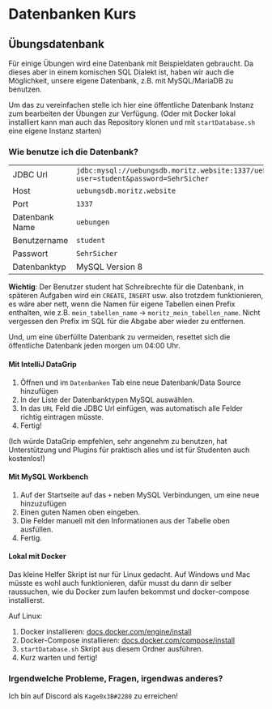 # Datenbanken Kurs

## Übungsdatenbank

Für einige Übungen wird eine Datenbank mit Beispieldaten gebraucht. Da dieses aber in einem komischen SQL Dialekt ist,
haben wir auch die Möglichkeit, unsere eigene Datenbank, z.B. mit MySQL/MariaDB zu benutzen.

Um das zu vereinfachen stelle ich hier eine öffentliche Datenbank Instanz zum bearbeiten der Übungen zur Verfügung.
(Oder mit Docker lokal installiert kann man auch das Repository klonen und mit `startDatabase.sh` eine eigene Instanz
starten)

### Wie benutze ich die Datenbank?

|||
| ---  | --- |
| JDBC Url | `jdbc:mysql://uebungsdb.moritz.website:1337/uebungen?user=student&password=SehrSicher` |
| Host | `uebungsdb.moritz.website` |
| Port | `1337` |
| Datenbank Name | `uebungen` |
| Benutzername | `student` |
| Passwort | `SehrSicher` |
| Datenbanktyp | MySQL Version 8 |

**Wichtig**: Der Benutzer student hat Schreibrechte für die Datenbank, in späteren Aufgaben wird ein `CREATE`, `INSERT`
usw. also trotzdem funktionieren, es wäre aber nett, wenn die Namen für eigene Tabellen einen Prefix enthalten, wie
z.B. `mein_tabellen_name` -> `moritz_mein_tabellen_name`. Nicht vergessen den Prefix im SQL für die Abgabe aber wieder
zu entfernen.

Und, um eine überfüllte Datenbank zu vermeiden, resettet sich die öffentliche Datenbank jeden morgen um 04:00 Uhr.

#### Mit IntelliJ DataGrip

1. Öffnen und im `Datenbanken` Tab eine neue Datenbank/Data Source hinzufügen
2. In der Liste der Datenbanktypen MySQL auswählen.
3. In das `URL` Feld die JDBC Url einfügen, was automatisch alle Felder richtig eintragen müsste.
4. Fertig!

(Ich würde DataGrip empfehlen, sehr angenehm zu benutzen, hat Unterstützung und Plugins für praktisch alles und ist für
Studenten auch kostenlos!)

#### Mit MySQL Workbench

1. Auf der Startseite auf das `+` neben MySQL Verbindungen, um eine neue hinzuzufügen
2. Einen guten Namen oben eingeben.
3. Die Felder manuell mit den Informationen aus der Tabelle oben ausfüllen.
4. Fertig.

#### Lokal mit Docker

Das kleine Helfer Skript ist nur für Linux gedacht. Auf Windows und Mac müsste es wohl auch funktionieren, dafür musst
du dann dir selber raussuchen, wie du Docker zum laufen bekommst und docker-compose installierst.

Auf Linux:
1. Docker installieren: [docs.docker.com/engine/install](https://docs.docker.com/engine/install/#server)
2. Docker-Compose installieren: [docs.docker.com/compose/install](https://docs.docker.com/compose/install)
3. `startDatabase.sh` Skript aus diesem Ordner ausführen.
4. Kurz warten und fertig!


### Irgendwelche Probleme, Fragen, irgendwas anderes?

Ich bin auf Discord als `Kage0x3B#2280` zu erreichen!